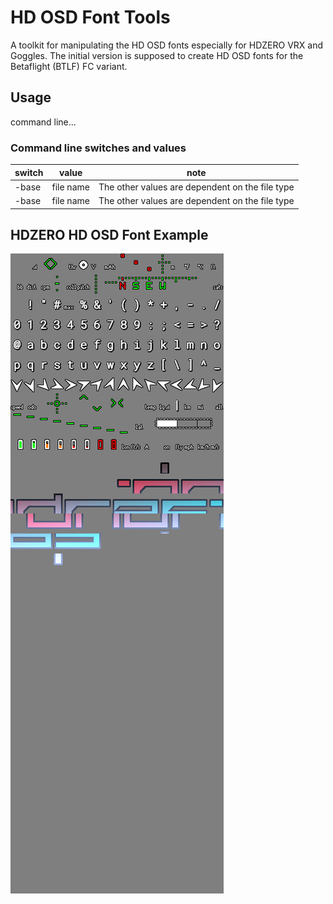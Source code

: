 # HD OSD Font Tools
A toolkit for manipulating the HD OSD fonts especially for HDZERO VRX and Goggles. The initial version is supposed to create HD OSD fonts for the Betaflight (BTLF) FC variant.

## Usage

command line...


### Command line switches and values

| switch | value     | note                                            |
| ------ | --------- | ----------------------------------------------- |
| -base  | file name | The other values are dependent on the file type |
| -base  | file name | The other values are dependent on the file type |



## HDZERO HD OSD Font Example
![](resources/fonts/BTFL_ondrascz_minimal_lowercase_color_ondras_V1.0.0.bmp)

